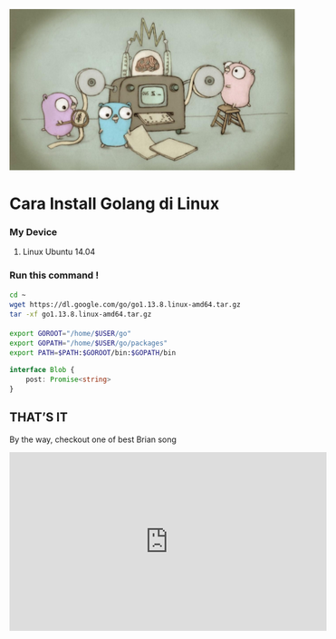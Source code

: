 <!--- Description: An unexpected tree traversal ordering. -->

!["Gopher"](./main.jpg)

# Cara Install Golang di Linux

### My Device
1. Linux Ubuntu 14.04

### Run this command !

```sh
cd ~
wget https://dl.google.com/go/go1.13.8.linux-amd64.tar.gz
tar -xf go1.13.8.linux-amd64.tar.gz

export GOROOT="/home/$USER/go"
export GOPATH="/home/$USER/go/packages"
export PATH=$PATH:$GOROOT/bin:$GOPATH/bin
```

```ts
interface Blob {
    post: Promise<string>
}
```

## THAT’S IT
By the way, checkout one of best Brian song

<iframe width="560" height="315" src="https://www.youtube-nocookie.com/embed/yeW1cCw3-Hc" frameborder="0" allow="accelerometer; autoplay; encrypted-media; gyroscope; picture-in-picture" allowfullscreen=""></iframe>